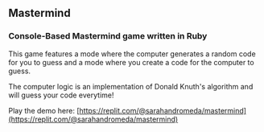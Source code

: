 ## Mastermind
### Console-Based Mastermind game written in Ruby

This game features a mode where the computer generates a random code for you to guess and a mode where you create a code for the computer to guess. 

The computer logic is an implementation of Donald Knuth's algorithm and will guess your code everytime!

Play the demo here: [https://replit.com/@sarahandromeda/mastermind](https://replit.com/@sarahandromeda/mastermind)
